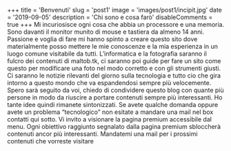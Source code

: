 +++ 
title = 'Benvenuti' 
slug = 'post1' 
image = 'images/post1/incipit.jpg'
date = '2019-09-05'
description = 'Chi sono e cosa farò' 
disableComments = true 
+++ 
Mi incuriosisce ogni cosa che abbia un processore e una memoria. Sono davanti il monitor munito di mouse e tastiera da almeno 14 anni. Passione e voglia di fare mi hanno spinto a creare questo sito dove materialmente posso mettere le mie conoscenze e la mia esperienza in un luogo comune visitabile da tutti. L’informatica e la fotografia saranno il fulcro dei contenuti di maltob.tk, ci saranno poi guide per fare un sito come questo per modificare una foto nel modo corretto e con gli strumenti giusti. Ci saranno le notizie rilevanti del giorno sulla tecnologia e tutto cio che gira intorno a questo mondo che va espandendosi sempre più velocemente. Spero sarà seguito da voi, chiedo di condividere questo blog con quante più persone in modo da riuscire a portare contenuti sempre più interessanti. Ho tante idee quindi rimanete sintonizzati. Se avete qualche domanda oppure avete un problema “tecnologico” non esitate a mandare una mail nel box contatti qui sotto.
Vi invito a visionare la pagina premium accessibile dal menu. Ogni obiettivo raggiunto segnalato dalla pagina premium sbloccherà contenuti ancor più interessanti. Mandatemi una mail per i prossimi contenuti che vorreste visitare